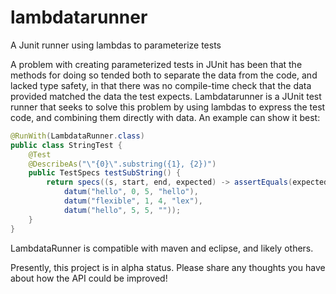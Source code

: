 # lambdatarunner
A Junit runner using lambdas to parameterize tests

A problem with creating parameterized tests in JUnit has been that the methods for doing so tended both to separate the data from the code, and lacked type safety, in that there was no compile-time check that the data provided matched the data the test expects. Lambdatarunner is a JUnit test runner that seeks to solve this problem by using lambdas to express the test code, and combining them directly with data. An example can show it best:

```java
@RunWith(LambdataRunner.class)
public class StringTest {
    @Test
    @DescribeAs("\"{0}\".substring({1}, {2})")
    public TestSpecs testSubString() {
        return specs((s, start, end, expected) -> assertEquals(expected, s.substring(start, end)),
            datum("hello", 0, 5, "hello"),
            datum("flexible", 1, 4, "lex"),
            datum("hello", 5, 5, ""));
    }
}
```

LambdataRunner is compatible with maven and eclipse, and likely others.

Presently, this project is in alpha status. Please share any thoughts you have about how the API could be improved!
